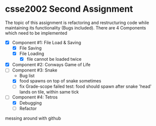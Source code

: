 # csse2002 Second Assignment
The topic of this assignment is refactoring and restructuring code while maintaining its functionality (Bugs included).
There are 4 Components which need to be implemented

- [X] Component #1: File Load & Saving 
  - [X] File Saving
  - [X] File Loading
    - [X] file cannot be loaded twice
- [X] Component #2: Conways Game of Life
- [ ] Component #3: Snake
  - Bug list
  - [X] food spawns on top of snake sometimes
  - [ ] fix Grade-scope failed test: food should spawn after snake 'head' lands on tile, within same tick
- [ ] Component #4: Tetros
  - [X] Debugging
  - [ ] Refactor

messing around with github
